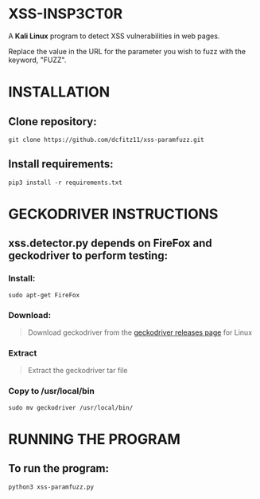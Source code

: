 # XSS-INSP3CT0R
A **Kali Linux** program to detect XSS vulnerabilities in web pages.

Replace the value in the URL for the parameter you wish to
fuzz with the keyword, "FUZZ".

# INSTALLATION
## Clone repository:
`git clone https://github.com/dcfitz11/xss-paramfuzz.git`

## Install requirements:
`pip3 install -r requirements.txt`

# GECKODRIVER INSTRUCTIONS
## xss.detector.py depends on FireFox and geckodriver to perform testing:
### Install:
`sudo apt-get FireFox`
### Download:
> Download geckodriver from the [geckodriver releases page](https://github.com/mozilla/geckodriver/releases) for Linux
### Extract
> Extract the geckodriver tar file
### Copy to /usr/local/bin
`sudo mv geckodriver /usr/local/bin/`

# RUNNING THE PROGRAM
## To run the program:
`python3 xss-paramfuzz.py`